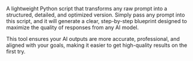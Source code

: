 A lightweight Python script that transforms any raw prompt into a structured, detailed, and optimized version. Simply pass any prompt into this script, and it will generate a clear, step-by-step blueprint designed to maximize the quality of responses from any AI model.

This tool ensures your AI outputs are more accurate, professional, and aligned with your goals, making it easier to get high-quality results on the first try.
